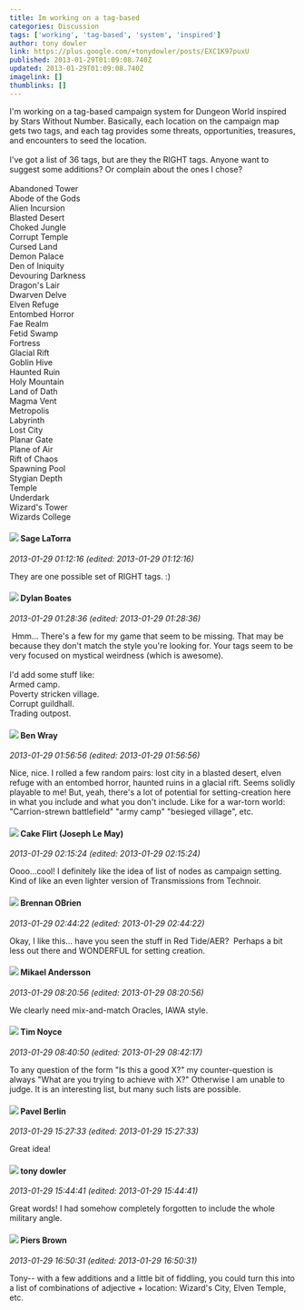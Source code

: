 ```yaml
---
title: Im working on a tag-based
categories: Discussion
tags: ['working', 'tag-based', 'system', 'inspired']
author: tony dowler
link: https://plus.google.com/+tonydowler/posts/EXC1K97puxU
published: 2013-01-29T01:09:08.740Z
updated: 2013-01-29T01:09:08.740Z
imagelink: []
thumblinks: []
---
```


I&#39;m working on a tag-based campaign system for Dungeon World inspired by Stars Without Number. Basically, each location on the campaign map gets two tags, and each tag provides some threats, opportunities, treasures, and encounters to seed the location.<br /><br />I&#39;ve got a list of 36 tags, but are they the RIGHT tags. Anyone want to suggest some additions? Or complain about the ones I chose?<br /><br />Abandoned Tower<br />Abode of the Gods<br />Alien Incursion<br />Blasted Desert<br />Choked Jungle<br />Corrupt Temple<br />Cursed Land<br />Demon Palace<br />Den of Iniquity<br />Devouring Darkness<br />Dragon&#39;s Lair<br />Dwarven Delve<br />Elven Refuge<br />Entombed Horror<br />Fae Realm<br />Fetid Swamp<br />Fortress<br />Glacial Rift<br />Goblin Hive<br />Haunted Ruin<br />Holy Mountain<br />Land of Dath<br />Magma Vent<br />Metropolis<br />Labyrinth<br />Lost City<br />Planar Gate<br />Plane of Air<br />Rift of Chaos<br />Spawning Pool<br />Stygian Depth<br />Temple<br />Underdark<br />Wizard&#39;s Tower<br />Wizards College
<div id='comment z12gvl1oay22xxumk23zxnzzhwuhwz1h004'>
  <h4><img src='{{site.baseurl}}//images/avatars/117415966179711277938_photo.jpg'> Sage LaTorra</h4>
      <p><cite>2013-01-29 01:12:16 (edited: 2013-01-29 01:12:16)</cite></p>
        <p>They are one possible set of RIGHT tags. :)</p>
</div>
        

<div id='comment z12gvl1oay22xxumk23zxnzzhwuhwz1h004'>
  <h4><img src='{{site.baseurl}}//images/avatars/104977908596381674248_photo.jpg'> Dylan Boates</h4>
      <p><cite>2013-01-29 01:28:36 (edited: 2013-01-29 01:28:36)</cite></p>
        <p> Hmm... There&#39;s a few for my game that seem to be missing. That may be because they don&#39;t match the style you&#39;re looking for. Your tags seem to be very focused on mystical weirdness (which is awesome).<br /><br />I&#39;d add some stuff like:<br />Armed camp.<br />Poverty stricken village.<br />Corrupt guildhall.<br />Trading outpost.</p>
</div>
        

<div id='comment z12gvl1oay22xxumk23zxnzzhwuhwz1h004'>
  <h4><img src='{{site.baseurl}}//images/avatars/117478240607286855024_photo.jpg'> Ben Wray</h4>
      <p><cite>2013-01-29 01:56:56 (edited: 2013-01-29 01:56:56)</cite></p>
        <p>Nice, nice. I rolled a few random pairs: lost city in a blasted desert, elven refuge with an entombed horror, haunted ruins in a glacial rift. Seems solidly playable to me! But, yeah, there&#39;s a lot of potential for setting-creation here in what you include and what you don&#39;t include. Like for a war-torn world: &quot;Carrion-strewn battlefield&quot; &quot;army camp&quot; &quot;besieged village&quot;, etc.</p>
</div>
        

<div id='comment z12gvl1oay22xxumk23zxnzzhwuhwz1h004'>
  <h4><img src='{{site.baseurl}}//images/avatars/118274317738578754478_photo.jpg'> Cake Flirt (Joseph Le May)</h4>
      <p><cite>2013-01-29 02:15:24 (edited: 2013-01-29 02:15:24)</cite></p>
        <p>Oooo...cool! I definitely like the idea of list of nodes as campaign setting. Kind of like an even lighter version of Transmissions from Technoir.</p>
</div>
        

<div id='comment z12gvl1oay22xxumk23zxnzzhwuhwz1h004'>
  <h4><img src='{{site.baseurl}}//images/avatars/107145464770197437080_photo.jpg'> Brennan OBrien</h4>
      <p><cite>2013-01-29 02:44:22 (edited: 2013-01-29 02:44:22)</cite></p>
        <p>Okay, I like this... have you seen the stuff in Red Tide/AER?  Perhaps a bit less out there and WONDERFUL for setting creation. </p>
</div>
        

<div id='comment z12gvl1oay22xxumk23zxnzzhwuhwz1h004'>
  <h4><img src='{{site.baseurl}}//images/avatars/113850571702998965194_photo.jpg'> Mikael Andersson</h4>
      <p><cite>2013-01-29 08:20:56 (edited: 2013-01-29 08:20:56)</cite></p>
        <p>We clearly need mix-and-match Oracles, IAWA style.</p>
</div>
        

<div id='comment z12gvl1oay22xxumk23zxnzzhwuhwz1h004'>
  <h4><img src='{{site.baseurl}}//images/avatars/101817510642162949254_photo.jpg'> Tim Noyce</h4>
      <p><cite>2013-01-29 08:40:50 (edited: 2013-01-29 08:42:17)</cite></p>
        <p>To any question of the form &quot;Is this a good X?&quot; my counter-question is always &quot;What are you trying to achieve with X?&quot; Otherwise I am unable to judge. It is an interesting list, but many such lists are possible.</p>
</div>
        

<div id='comment z12gvl1oay22xxumk23zxnzzhwuhwz1h004'>
  <h4><img src='{{site.baseurl}}//images/avatars/104648053315873400268_photo.jpg'> Pavel Berlin</h4>
      <p><cite>2013-01-29 15:27:33 (edited: 2013-01-29 15:27:33)</cite></p>
        <p>Great idea!</p>
</div>
        

<div id='comment z12gvl1oay22xxumk23zxnzzhwuhwz1h004'>
  <h4><img src='{{site.baseurl}}//images/avatars/107209917417545853482_photo.jpg'> tony dowler</h4>
      <p><cite>2013-01-29 15:44:41 (edited: 2013-01-29 15:44:41)</cite></p>
        <p>Great words! I had somehow completely forgotten to include the whole military angle.</p>
</div>
        

<div id='comment z12gvl1oay22xxumk23zxnzzhwuhwz1h004'>
  <h4><img src='{{site.baseurl}}//images/avatars/103920938154679599018_photo.jpg'> Piers Brown</h4>
      <p><cite>2013-01-29 16:50:31 (edited: 2013-01-29 16:50:31)</cite></p>
        <p>Tony-- with a few additions and a little bit of fiddling, you could turn this into a list of combinations of adjective + location: Wizard&#39;s City, Elven Temple, etc.</p>
</div>
        